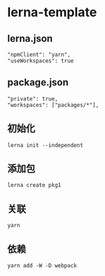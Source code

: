 # lerna-template

## lerna.json

```
"npmClient": "yarn",
"useWorkspaces": true
```

## package.json

```
"private": true,
"workspaces": ["packages/*"],
```

## 初始化

``` 
lerna init --independent

```

## 添加包

```
lerna create pkg1
```

## 关联

```
yarn
```

## 依赖
```
yarn add -W -D webpack
```